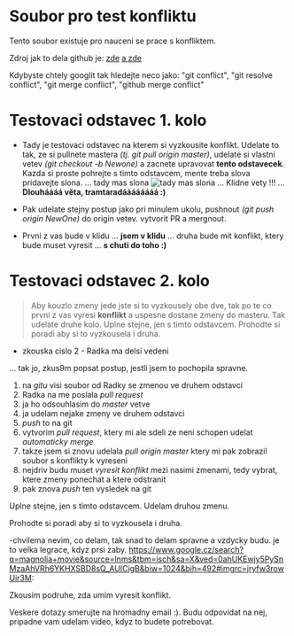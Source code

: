 ﻿# Soubor pro test konfliktu

Tento soubor existuje pro nauceni se prace s konfliktem.

Zdroj jak to dela github je:
[zde](https://help.github.com/articles/resolving-a-merge-conflict-on-github/)
[a zde](https://help.github.com/articles/resolving-a-merge-conflict-using-the-command-line/)

Kdybyste chtely googlit tak hledejte neco jako: "git conflict", "git resolve conflict",
"git merge conflict", "github merge conflict"


# Testovaci odstavec 1. kolo

* Tady je testovaci odstavec na kterem si vyzkousite konflikt.
Udelate to tak, ze si pullnete mastera _(tj. git pull origin master)_, udelate si
vlastni vetev _(git checkout -b Newone)_ a zacnete upravovat **tento odstavecek**.
Kazda si proste pohrejte s timto odstavcem, mente treba slova
pridavejte slona. ... tady mas slona ![tady mas slona](https://g.denik.cz/104/3e/thinkstockphotos-479667835_ng-detail-photo-p.jpg) ... Klidne vety !!! ... **Dlouháááá věta, tramtaradáááááááá :)**

* Pak udelate stejny postup jako pri minulem ukolu, pushnout _(git push origin NewOne)_ do
origin vetev. vytvorit PR a mergnout.

* Prvni z vas bude v klidu ... **jsem v klidu** ... druha bude mit konflikt, ktery bude muset
vyresit ... **s chuti do toho :)**


# Testovaci odstavec 2. kolo


>Aby kouzlo zmeny jede jste si to vyzkousely obe dve, tak po te co prvni z vas vyresi **konflikt**
a uspesne dostane zmeny do masteru. Tak udelate druhe kolo.
>Uplne stejne, jen s timto odstavcem.
>Prohodte si poradi aby si to vyzkousela i druha.
- zkouska cislo 2 - Radka ma delsi vedeni 

... tak jo, zkus9m popsat postup, jestli jsem to pochopila spravne.
1. na _gitu_ visi soubor od Radky se zmenou ve druhem odstavci
2. Radka na me poslala _pull request_
3. ja ho odsouhlasim do _master_ vetve
4. ja udelam nejake zmeny ve druhem odstavci
5. _push_ to na git 
6. vytvorim _pull request_, ktery mi ale sdeli ze neni schopen udelat _automaticky merge_
7. takze jsem si znovu udelala _pull origin master_ ktery mi pak zobrazil soubor s konflikty k vyreseni
8. nejdriv budu muset _vyresit konflikt_ mezi nasimi zmenami, tedy vybrat, ktere zmeny ponechat a ktere odstranit
9. pak znova _push_ ten vysledek na git



Uplne stejne, jen s timto odstavcem. Udelam druhou zmenu.

Prohodte si poradi aby si to vyzkousela i druha.

-chvilema nevim, co delam, tak snad to delam spravne a vzdycky budu. je to velka legrace, kdyz prsi zaby.
https://www.google.cz/search?q=magnolia+movie&source=lnms&tbm=isch&sa=X&ved=0ahUKEwjy5PySnMzaAhVRh6YKHXSBD8sQ_AUICigB&biw=1024&bih=492#imgrc=jryfw3rowUir3M:

Zkousim podruhe, zda umim vyresit konflikt. 


Veskere dotazy smerujte na hromadny email :). Budu odpovidat na nej,
pripadne vam udelam video, kdyz to budete potrebovat.
